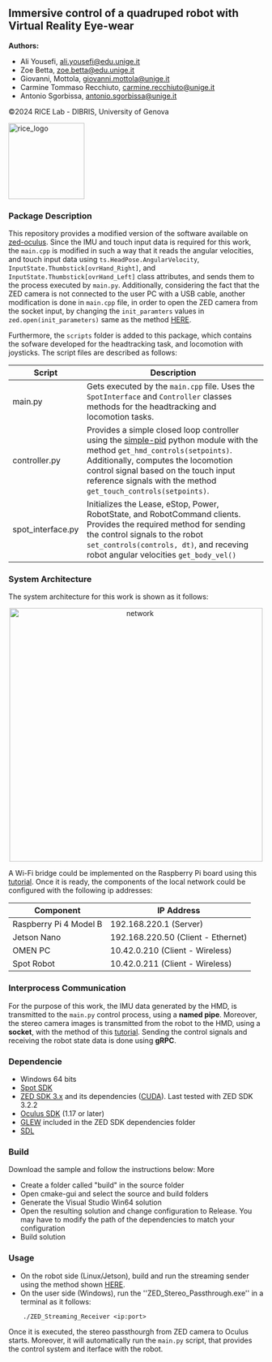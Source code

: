 ## Immersive control of a quadruped robot with Virtual Reality Eye-wear

**Authors:** 
  - Ali Yousefi, ali.yousefi@edu.unige.it
  - Zoe Betta, zoe.betta@edu.unige.it
  - Giovanni, Mottola, giovanni.mottola@unige.it
  - Carmine Tommaso Recchiuto, carmine.recchiuto@unige.it
  - Antonio Sgorbissa, antonio.sgorbissa@unige.it
    
©2024 RICE Lab - DIBRIS, University of Genova
<p align="left">
<img src="https://github.com/aliy98/slope_constrained_planner/assets/65722399/6605b9e1-53cc-4962-9b81-9f15e27de395" width="150" title="rice_logo">
</p>


### Package Description
This repository provides a modified version of the software available on [zed-oculus](https://github.com/stereolabs/zed-oculus). Since the IMU and touch input data is required for this work, the ``main.cpp`` is modified in such a way that it reads the angular velocities, and touch input data using ``ts.HeadPose.AngularVelocity``, ``InputState.Thumbstick[ovrHand_Right]``, and ``InputState.Thumbstick[ovrHand_Left]``  class attributes, and sends them to the process executed by ``main.py``. Additionally, considering the fact that the ZED camera is not connected to the user PC with a USB cable, another modification is done in ``main.cpp`` file, in order to open the ZED camera from the socket input, by changing the ``init_paramters`` values in ``zed.open(init_parameters)`` same as the method [HERE](https://github.com/stereolabs/zed-sdk/tree/master/camera%20streaming/receiver/cpp).

Furthermore, the ``scripts`` folder is added to this package, which contains the sofware developed for the headtracking task, and locomotion with joysticks. The script files are described as follows:

| Script | Description |
| ------ | ----------- |
| main.py | Gets executed by the ``main.cpp`` file. Uses the ``SpotInterface`` and ``Controller`` classes methods for the headtracking and locomotion tasks. |
| controller.py | Provides a simple closed loop controller using the [simple-pid](https://pypi.org/project/simple-pid/) python module with the method ``get_hmd_controls(setpoints)``. Additionally, computes the locomotion control signal based on the touch input reference signals with the method ``get_touch_controls(setpoints)``. |
| spot_interface.py | Initializes the Lease, eStop, Power, RobotState, and RobotCommand clients. Provides the required method for sending the control signals to the robot ``set_controls(controls, dt)``, and receving robot angular velocities ``get_body_vel()`` |


### System Architecture
The system architecture for this work is shown as it follows:

<p align="center">
<img src="[https://user-images.githubusercontent.com/65722399/224717872-95fbb499-cbaf-447b-9cfe-4c1b159d912e.png](https://github.com/aliy98/zed-oculus-spot/assets/65722399/ccb0fc22-0ab7-46c1-be9e-0b52e6abde9a)" width="500" title="network">
</p>

A Wi-Fi bridge could be implemented on the Raspberry Pi board using this [tutorial](https://pimylifeup.com/raspberry-pi-wifi-bridge/). Once it is ready, the components of the local network could be configured with the following ip addresses:


|        Component       |              IP Address            |
| ---------------------- | ---------------------------------- |
| Raspberry Pi 4 Model B |        192.168.220.1 (Server)      |
|     Jetson Nano        | 192.168.220.50 (Client - Ethernet) |
|        OMEN PC         |   10.42.0.210 (Client - Wireless)  |
|       Spot Robot       |   10.42.0.211 (Client - Wireless)  |


### Interprocess Communication
For the purpose of this work, the IMU data generated by the HMD, is transmitted to the ``main.py`` control process, using a **named pipe**. Moreover, the stereo camera images is transmitted from the robot to the HMD, using a **socket**, with the method of this [tutorial](https://github.com/stereolabs/zed-sdk/tree/master/camera%20streaming). Sending the control signals and receiving the robot state data is done using **gRPC**.

### Dependencie
- Windows 64 bits
- [Spot SDK](https://dev.bostondynamics.com/)
- [ZED SDK 3.x](https://www.stereolabs.com/developers) and its dependencies ([CUDA](https://developer.nvidia.com/cuda-downloads)). Last tested with ZED SDK 3.2.2
- [Oculus SDK](https://developer.oculus.com/downloads/package/oculus-sdk-for-windows/) (1.17 or later)
- [GLEW](https://glew.sourceforge.net/) included in the ZED SDK dependencies folder
- [SDL](https://github.com/libsdl-org/SDL/releases/tag/release-2.30.1)

### Build
Download the sample and follow the instructions below: More
- Create a folder called "build" in the source folder
- Open cmake-gui and select the source and build folders
- Generate the Visual Studio Win64 solution
- Open the resulting solution and change configuration to Release. You may have to modify the path of the dependencies to match your configuration
- Build solution

### Usage
- On the robot side (Linux/Jetson), build and run the streaming sender using the method shown [HERE](https://github.com/stereolabs/zed-sdk/tree/master/camera%20streaming/sender/cpp).
- On the user side (Windows), run the ''ZED_Stereo_Passthrough.exe'' in a terminal as it follows:
```
    ./ZED_Streaming_Receiver <ip:port>
```
Once it is executed, the stereo passthourgh from ZED camera to Oculus starts. Moreover, it will automatically run the ``main.py`` script, that provides the control system and iterface with the robot.
